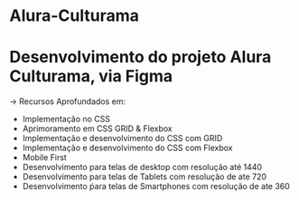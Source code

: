 # Alura-Culturama
# Desenvolvimento do projeto Alura Culturama, via Figma

-> Recursos Aprofundados em:
<ul>
    <li>Implementação no CSS</li>
    <li>Aprimoramento em CSS GRID & Flexbox</li>
    <li>Implementação e desenvolvimento do CSS com GRID</li>
    <li>Implementação e desenvolvimento do CSS com Flexbox</li>
    <li>Mobile First</li>
    <li>Desenvolvimento para telas de desktop com resolução até 1440</li>
    <li>Desenvolvimento para telas de Tablets com resolução de ate 720</li>
    <li>Desenvolvimento ṕara telas de Smartphones com resolução de ate 360</li>
</ul>
